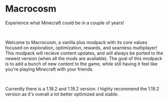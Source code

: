 # Macrocosm
Experience what Minecraft could be in a couple of years!

 

Welcome to Macrocosm, a vanilla plus modpack with its core values focused on exploration, optimization, rewards, and seamless multiplayer! This modpack will recieve content updates, and will always be ported to the newest version (when all the mods are available). The goal of this modpack is to add a bunch of new content to the game, while still having it feel like you're playing Minecraft with your friends.

 

Currently there is a 1.18.2 and 1.19.2 version. I highly recommend the 1.19.2 version as it's overall a lot better optimized and stable.
